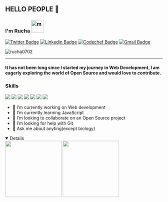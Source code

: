 ## HELLO PEOPLE 👋
### I'm Rucha <img width="40px" src="https://i.pinimg.com/originals/0d/a5/cb/0da5cbca5d728a789100439958f50235.gif" alt="m"/>
[![Twitter Badge](https://img.shields.io/badge/@rucha_k2-30302f?style=flat&logo=instagram&logoColor=white)](https://twitter.com/rucha_k2)
[![Linkedin Badge](https://img.shields.io/badge/rucha-kasture-02-30302f?style=flat&logo=linkedin)](https://www.linkedin.com/in/rucha-kasture-02/)
[![Codechef Badge](https://img.shields.io/badge/rucha_02-30302f?style=flat&logo=medium)](https://medium.com/@naman360)
[![Gmail Badge](https://img.shields.io/badge/rucha.kasture2002@gmail.com-30302f?style=flat&logo=Gmail&logoColor=white)](mailto:rucha.kasture2002@gmail.com)
<p align="left"> <img src="https://komarev.com/ghpvc/?username=rucha0702" alt="rucha0702" /> </p>

---

#### It has not been long since I started my journey in Web Development, I am eagerly exploring the world of Open Source and would love to contribute.

### Skills

<p align="left"> <img src="https://img.shields.io/badge/HTML-239120?style=for-the-badge&logo=html5&logoColor=white"/> <img src="https://img.shields.io/badge/CSS-239120?&style=for-the-badge&logo=css3&logoColor=white"/> <img src="https://img.shields.io/badge/JavaScript-F7DF1E?style=for-the-badge&logo=javascript&logoColor=black"/> <img src="https://img.shields.io/badge/C-00599C?style=for-the-badge&logo=c&logoColor=white"/> <img src="https://img.shields.io/badge/C%2B%2B-00599C?style=for-the-badge&logo=c%2B%2B&logoColor=white"/> <img src="https://img.shields.io/badge/Bootstrap-563D7C?style=for-the-badge&logo=bootstrap&logoColor=white"/> <img src="https://img.shields.io/badge/Netlify-00C7B7?style=for-the-badge&logo=netlify&logoColor=white"/> 
</p>

- 🔭 I’m currently working on Web development
- 🌱 I’m currently learning JavaScript
- 👯 I’m looking to collaborate on an Open Source project
- 🤔 I’m looking for help with Git
- 💬 Ask me about anyting(except biology)



<details open>
<img height="180em" src="https://github-readme-stats.vercel.app/api?username=rucha0702&show_icons=true&hide_border=true&&count_private=true&include_all_commits=true" />
<img height="180em" src="https://github-readme-stats.vercel.app/api/top-langs/?username=rucha0702&exclude_repo=KNN-Image-Classification&show_icons=true&hide_border=true&layout=compact&langs_count=8"/>
 </details>
<!--
**rucha0702/rucha0702** is a ✨ _special_ ✨ repository because its `README.md` (this file) appears on your GitHub profile.


Here are some ideas to get you started:

- 🔭 I’m currently working on Web development
- 🌱 I’m currently learning JavaScript
- 👯 I’m looking to collaborate on an Open Source project
- 🤔 I’m looking for help with Git
- 💬 Ask me about space 
- 📫 How to reach me: ...
- 😄 Pronouns: ...
- ⚡ Fun fact: I hate cats
-->


